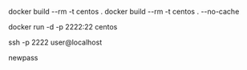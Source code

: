 docker build --rm -t centos .
 docker build --rm -t centos . --no-cache


docker run -d -p 2222:22 centos

ssh -p 2222 user@localhost

newpass

